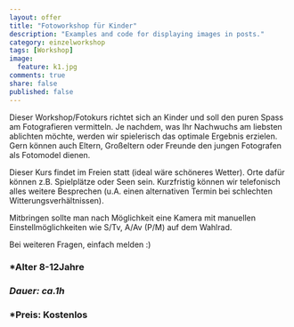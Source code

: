 ```yaml
---
layout: offer
title: "Fotoworkshop für Kinder"
description: "Examples and code for displaying images in posts."
category: einzelworkshop
tags: [Workshop]
image:
  feature: k1.jpg
comments: true
share: false
published: false
---
```



Dieser Workshop/Fotokurs richtet sich an Kinder und soll den puren Spass am Fotografieren vermitteln. Je nachdem, was Ihr Nachwuchs am liebsten ablichten möchte, werden wir spielerisch das optimale Ergebnis erzielen.
Gern können auch Eltern, Großeltern oder Freunde den jungen Fotografen als Fotomodel dienen. 

Dieser Kurs findet im Freien statt (ideal wäre schöneres Wetter). Orte dafür können z.B. Spielplätze oder Seen sein. Kurzfristig können wir telefonisch alles weitere Besprechen (u.A. einen alternativen Termin bei schlechten Witterungsverhältnissen).

Mitbringen sollte man nach Möglichkeit eine Kamera mit manuellen Einstellmöglichkeiten wie S/Tv, A/Av (P/M) auf dem Wahlrad. 

Bei weiteren Fragen, einfach melden :)

### *Alter 8-12Jahre

### *Dauer: ca.1h*

### *Preis: Kostenlos